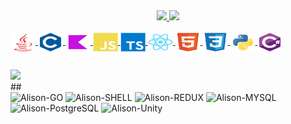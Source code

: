
<div align="center">
  <a href="https://github.com/alisonrodolfo">
  <img height="180em" src="https://github-readme-stats.vercel.app/api?username=alisonrodolfo&show_icons=true&theme=dracula&include_all_commits=true&count_private=true"/>
  <img height="180em" src="https://github-readme-stats.vercel.app/api/top-langs/?username=alisonrodolfo&layout=compact&langs_count=7&theme=dracula"/>
</div>
<div style="display: inline_block"><br>
  <img align="center" alt="Alison-Java" height="30" width="40" src="https://raw.githubusercontent.com/devicons/devicon/master/icons/java/java-plain.svg">
  <img align="center" alt="Alison-C" height="30" width="40" src="https://raw.githubusercontent.com/devicons/devicon/master/icons/c/c-plain.svg">
  <img align="center" alt="Alison-Kotlin" height="30" width="40" src="https://raw.githubusercontent.com/devicons/devicon/master/icons/kotlin/kotlin-plain.svg">
  <img align="center" alt="Alison-Js" height="30" width="40" src="https://raw.githubusercontent.com/devicons/devicon/master/icons/javascript/javascript-plain.svg">
  <img align="center" alt="Alison-Ts" height="30" width="40" src="https://raw.githubusercontent.com/devicons/devicon/master/icons/typescript/typescript-plain.svg">
  <img align="center" alt="Alison-React" height="30" width="40" src="https://raw.githubusercontent.com/devicons/devicon/master/icons/react/react-original.svg">
  <img align="center" alt="Alison-HTML" height="30" width="40" src="https://raw.githubusercontent.com/devicons/devicon/master/icons/html5/html5-original.svg">
  <img align="center" alt="Alison-CSS" height="30" width="40" src="https://raw.githubusercontent.com/devicons/devicon/master/icons/css3/css3-original.svg">
  <img align="center" alt="Alison-Python" height="30" width="40" src="https://raw.githubusercontent.com/devicons/devicon/master/icons/python/python-original.svg">
  <img align="center" alt="Alison-Csharp" height="30" width="40" src="https://raw.githubusercontent.com/devicons/devicon/master/icons/csharp/csharp-original.svg">

</div>
  
  ##
 
<div> 
  <a href="https://www.linkedin.com/in/alisonbarreiro" target="_blank">
    <img src="https://img.shields.io/badge/-LinkedIn-%230077B5?style=for-the-badge&logo=linkedin&logoColor=white" target="_blank"></a> 
 
 
</div>
  ##
 
<div> 
  <img  alt="Alison-GO" src="https://img.shields.io/badge/Go-00ADD8?style=for-the-badge&logo=go&logoColor=white" ></a>
  <img  alt="Alison-SHELL" src="https://img.shields.io/badge/Shell_Script-121011?style=for-the-badge&logo=gnu-bash&logoColor=white" ></a>
  <img  alt="Alison-REDUX" src="https://img.shields.io/badge/Redux-593D88?style=for-the-badge&logo=redux&logoColor=white" ></a>
  <img  alt="Alison-MYSQL" src="https://img.shields.io/badge/MySQL-00000F?style=for-the-badge&logo=mysql&logoColor=white" ></a>
  <img  alt="Alison-PostgreSQL" src="https://img.shields.io/badge/PostgreSQL-316192?style=for-the-badge&logo=postgresql&logoColor=white" ></a>
  <img  alt="Alison-Unity" src="https://img.shields.io/badge/Unity-100000?style=for-the-badge&logo=unity&logoColor=white" ></a>

 
 
</div>
